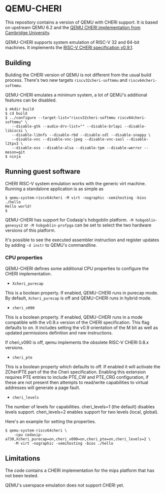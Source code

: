 
# QEMU-CHERI

This repository contains a version of QEMU with CHERI support. It is based on
upstream QEMU 6.2 and the [QEMU CHERI implementation from Cambridge
University](https://github.com/CTSRD-CHERI/qemu).

QEMU-CHERI supports system emulation of RISC-V 32 and 64-bit machines. It
implements the [RISC-V CHERI specification
v0.9.1](https://github.com/riscv/riscv-cheri/releases/tag/v0.9.1-prelease).

## Building

Building the CHERI version of QEMU is not different from the usual build
process. There's two new targets `riscv32cheri-softmmu` and
`riscv64cheri-softmmu`.

QEMU-CHERI emulates a minimum system, a lot of QEMU's additional features can
be disabled.

```
$ mkdir build
$ cd build
$ ../configure --target-list="riscv32cheri-softmmu riscv64cheri-softmmu" \
   --disable-gtk --audio-drv-list="" --disable-brlapi --disable-libiscsi \
   --disable-libnfs --disable-rbd --disable-sdl --disable-snappy \
   --disable-vnc --disable-vnc-jpeg --disable-vnc-sasl --disable-l2tpv3 \
   --disable-oss --disable-alsa --disable-tpm --disable-werror --meson=git
$ ninja
```

## Running guest software

CHERI RISC-V system emulation works with the generic virt machine.
Running a standalone application is as simple as

```
$ qemu-system-riscv64cheri -M virt -nographic -semihosting -bios ./hello
Hello world!
$
```

QEMU-CHERI has support for Codasip's hobgoblin platform. `-M
hobgoblin-genesys2` or `-M hobgoblin-profpga` can be set to select the two
hardware versions of this platform.

It's possible to see the executed assembler instruction and register updates
by adding `-d instr` to QEMU's commandline.

### CPU properties

QEMU-CHERI defines some additional CPU properties to configure the CHERI
implementation.

* `Xcheri_purecap`

This is a boolean property. If enabled, QEMU-CHERI runs in purecap mode. By
default, `Xcheri_purecap` is off and QEMU-CHERI runs in hybrid mode.

* `cheri_v090`

This is a boolean property. If enabled, QEMU-CHERI runs in a mode compatible
with the v0.9.x version of the CHERI specification. This flag defaults to on.
It includes setting the v0.9 orientation of the M bit as well as updated
permissions definition and new instructions.

If cheri_v090 is off, qemu implements the obsolete RISC-V CHERI 0.8.x versions.

* `cheri_pte`

This is a boolean property which defaults to off. If enabled it will activate
the ZCheriPTE part of the the Cheri specification. Enabling this extension
requires PTE entries to include PTE_CW and PTE_CRG configuration, if these are
not present then attempts to read/write capabilities to virtual addresses will
generate a page fault.

* `cheri_levels`

The number of levels for capabilities. cheri_levels=1 (the default) disables
levels support. cheri_levels=2 enables support for two levels (local, global).

Here's an example for setting the properties.

```
$ qemu-system-riscv64cheri \
    -cpu codasip-a730,Xcheri_purecap=on,cheri_v090=on,cheri_pte=on,cheri_levels=2 \
    -M virt -nographic -semihosting -bios ./hello
```

## Limitations

The code contains a CHERI implementation for the mips platform that has not
been tested.

QEMU's userspace emulation does not support CHERI yet.
